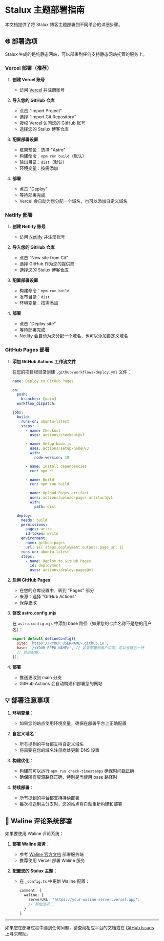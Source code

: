 # Stalux 主题部署指南

本文档提供了将 Stalux 博客主题部署到不同平台的详细步骤。

## 🌐 部署选项

Stalux 生成的是纯静态网站，可以部署到任何支持静态网站托管的服务上。

### Vercel 部署（推荐）

1. **创建 Vercel 账号**
   - 访问 [Vercel](https://vercel.com) 并注册账号

2. **导入您的 GitHub 仓库**
   - 点击 "Import Project"
   - 选择 "Import Git Repository"
   - 授权 Vercel 访问您的 GitHub 账号
   - 选择您的 Stalux 博客仓库

3. **配置部署设置**
   - 框架预设：选择 "Astro"
   - 构建命令：`npm run build`（默认）
   - 输出目录：`dist`（默认）
   - 环境变量：按需添加

4. **部署**
   - 点击 "Deploy"
   - 等待部署完成
   - Vercel 会自动为您分配一个域名，也可以添加自定义域名

### Netlify 部署

1. **创建 Netlify 账号**
   - 访问 [Netlify](https://www.netlify.com) 并注册账号

2. **导入您的 GitHub 仓库**
   - 点击 "New site from Git"
   - 选择 GitHub 作为您的提供商
   - 选择您的 Stalux 博客仓库

3. **配置部署设置**
   - 构建命令：`npm run build`
   - 发布目录：`dist`
   - 环境变量：按需添加

4. **部署**
   - 点击 "Deploy site"
   - 等待部署完成
   - Netlify 会自动为您分配一个域名，也可以添加自定义域名

### GitHub Pages 部署

1. **添加 GitHub Actions 工作流文件**
   
   在您的项目根目录创建 `.github/workflows/deploy.yml` 文件：

   ```yaml
   name: Deploy to GitHub Pages

   on:
     push:
       branches: [main]
     workflow_dispatch:

   jobs:
     build:
       runs-on: ubuntu-latest
       steps:
         - name: Checkout
           uses: actions/checkout@v3

         - name: Setup Node.js
           uses: actions/setup-node@v3
           with:
             node-version: 18

         - name: Install dependencies
           run: npm ci

         - name: Build
           run: npm run build

         - name: Upload Pages artifact
           uses: actions/upload-pages-artifact@v1
           with:
             path: dist

     deploy:
       needs: build
       permissions:
         pages: write
         id-token: write
       environment:
         name: github-pages
         url: ${{ steps.deployment.outputs.page_url }}
       runs-on: ubuntu-latest
       steps:
         - name: Deploy to GitHub Pages
           id: deployment
           uses: actions/deploy-pages@v1
   ```

2. **启用 GitHub Pages**
   - 在您的仓库设置中，转到 "Pages" 部分
   - 来源：选择 "GitHub Actions"
   - 保存更改

3. **修改 astro.config.mjs**
   
   在 `astro.config.mjs` 中添加 base 路径（如果您的仓库名称不是您的用户名）：

   ```javascript
   export default defineConfig({
     site: 'https://<YOUR_USERNAME>.github.io',
     base: '/<YOUR_REPO_NAME>', // 如果部署到用户页面，可以省略这一行
     // 其他配置...
   });
   ```

4. **部署**
   - 推送更改到 main 分支
   - GitHub Actions 会自动构建和部署您的网站

## 💡 部署注意事项

1. **环境变量**：
   - 如果您的站点使用环境变量，确保在部署平台上正确配置

2. **自定义域名**：
   - 所有提到的平台都支持自定义域名
   - 将需要在您的域名注册商处更新 DNS 设置

3. **构建优化**：
   - 构建前可以运行 `npm run check-timestamps` 确保时间戳正确
   - 确保所有资源路径正确，特别是当使用 base 路径时

4. **持续部署**：
   - 所有提到的平台都支持持续部署
   - 每次推送到主分支时，您的站点将自动重新构建和部署

## 📝 Waline 评论系统部署

如果要使用 Waline 评论系统：

1. **部署 Waline 服务**：
   - 参考 [Waline 官方文档](https://waline.js.org/guide/get-started.html) 部署服务端
   - 推荐使用 Vercel 部署 Waline 服务

2. **配置您的 Stalux 主题**：
   - 在 `_config.ts` 中更新 Waline 配置：
     ```typescript
     comment: {
       waline: {
         serverURL: 'https://your-waline-server.vercel.app',
         // 其他选项...
       }
     }
     ```

---

如果您在部署过程中遇到任何问题，请查阅相应平台的文档或在 [GitHub Issues](https://github.com/xingwangzhe/stalux/issues) 上寻求帮助。
